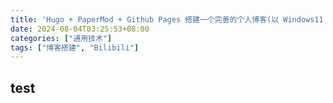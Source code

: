 ```yaml
---
title: 'Hugo + PaperMod + Github Pages 搭建一个完善的个人博客(以 Windows11 为例)' 
date: 2024-08-04T03:25:53+08:00 
categories: ["通用技术"] 
tags: ["博客搭建", "Bilibili"]
---
```


## test